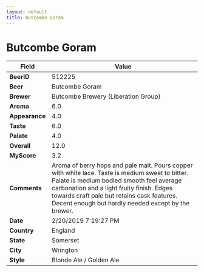 ```yaml
---
layout: default
title: Butcombe Goram 
---
```


# Butcombe Goram 

| Field         | Value     |
|---------------|-----------|
| **BeerID** | 512225 |
| **Beer** | Butcombe Goram  |
| **Brewer** | Butcombe Brewery (Liberation Group) |
| **Aroma** | 6.0 |
| **Appearance** | 4.0 |
| **Taste** | 6.0 |
| **Palate** | 4.0 |
| **Overall** | 12.0 |
| **MyScore** | 3.2 |
| **Comments** | Aroma of berry hops and pale malt. Pours copper with white lace. Taste is medium sweet to bitter. Palate is medium bodied smooth feel average carbonation and a light fruity finish.  Edges towards craft pale but retains cask features. Decent enough but hardly needed except by the brewer. |
| **Date** | 2/20/2019 7:19:27 PM |
| **Country** | England |
| **State** | Somerset |
| **City** | Wrington |
| **Style** | Blonde Ale / Golden Ale |
